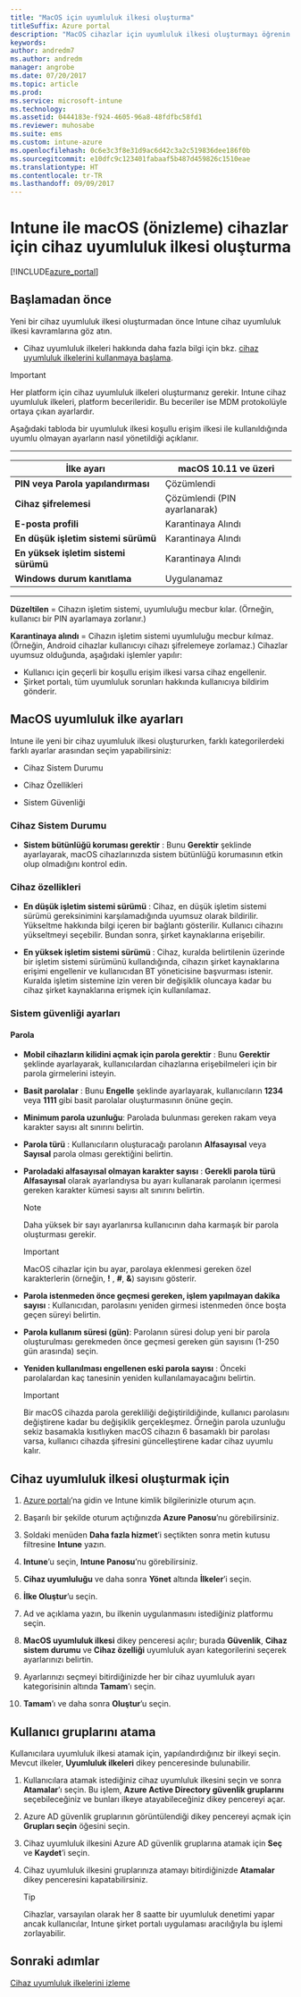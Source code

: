 ```yaml
---
title: "MacOS için uyumluluk ilkesi oluşturma"
titleSuffix: Azure portal
description: "MacOS cihazlar için uyumluluk ilkesi oluşturmayı öğrenin.”"
keywords: 
author: andredm7
ms.author: andredm
manager: angrobe
ms.date: 07/20/2017
ms.topic: article
ms.prod: 
ms.service: microsoft-intune
ms.technology: 
ms.assetid: 0444183e-f924-4605-96a8-48fdfbc58fd1
ms.reviewer: muhosabe
ms.suite: ems
ms.custom: intune-azure
ms.openlocfilehash: 0c6e3c3f8e31d9ac6d42c3a2c519836dee186f0b
ms.sourcegitcommit: e10dfc9c123401fabaaf5b487d459826c1510eae
ms.translationtype: HT
ms.contentlocale: tr-TR
ms.lasthandoff: 09/09/2017
---
```

# <a name="create-a-device-compliance-policy-for-macos-devices-preview-with-intune"></a>Intune ile macOS (önizleme) cihazlar için cihaz uyumluluk ilkesi oluşturma


[!INCLUDE[azure_portal](./includes/azure_portal.md)]

## <a name="before-you-begin"></a>Başlamadan önce

Yeni bir cihaz uyumluluk ilkesi oluşturmadan önce Intune cihaz uyumluluk ilkesi kavramlarına göz atın.

- Cihaz uyumluluk ilkeleri hakkında daha fazla bilgi için bkz. [cihaz uyumluluk ilkelerini kullanmaya başlama](device-compliance.md).

> [!IMPORTANT]
> Her platform için cihaz uyumluluk ilkeleri oluşturmanız gerekir. Intune cihaz uyumluluk ilkeleri, platform becerileridir. Bu beceriler ise MDM protokolüyle ortaya çıkan ayarlardır.

Aşağıdaki tabloda bir uyumluluk ilkesi koşullu erişim ilkesi ile kullanıldığında uyumlu olmayan ayarların nasıl yönetildiği açıklanır.

-------------------------------


| **İlke ayarı** | **macOS 10.11 ve üzeri** |
| --- | --- |
| **PIN veya Parola yapılandırması** | Çözümlendi |   
| **Cihaz şifrelemesi** | Çözümlendi (PIN ayarlanarak) |
| **E-posta profili** | Karantinaya Alındı |
|**En düşük işletim sistemi sürümü** | Karantinaya Alındı |
| **En yüksek işletim sistemi sürümü** | Karantinaya Alındı |  
| **Windows durum kanıtlama** | Uygulanamaz |  
----------------------------


**Düzeltilen** = Cihazın işletim sistemi, uyumluluğu mecbur kılar. (Örneğin, kullanıcı bir PIN ayarlamaya zorlanır.)

**Karantinaya alındı** = Cihazın işletim sistemi uyumluluğu mecbur kılmaz. (Örneğin, Android cihazlar kullanıcıyı cihazı şifrelemeye zorlamaz.) Cihazlar uyumsuz olduğunda, aşağıdaki işlemler yapılır:

- Kullanıcı için geçerli bir koşullu erişim ilkesi varsa cihaz engellenir.
- Şirket portalı, tüm uyumluluk sorunları hakkında kullanıcıya bildirim gönderir.

## <a name="macos-compliance-policy-settings"></a>MacOS uyumluluk ilke ayarları

Intune ile yeni bir cihaz uyumluluk ilkesi oluştururken, farklı kategorilerdeki farklı ayarlar arasından seçim yapabilirsiniz:

- Cihaz Sistem Durumu

- Cihaz Özellikleri

- Sistem Güvenliği

### <a name="device-health"></a>Cihaz Sistem Durumu

- **Sistem bütünlüğü koruması gerektir** : Bunu **Gerektir** şeklinde ayarlayarak, macOS cihazlarınızda sistem bütünlüğü korumasının etkin olup olmadığını kontrol edin.

### <a name="device-properties"></a>Cihaz özellikleri

- **En düşük işletim sistemi sürümü** : Cihaz, en düşük işletim sistemi sürümü gereksinimini karşılamadığında uyumsuz olarak bildirilir. Yükseltme hakkında bilgi içeren bir bağlantı gösterilir. Kullanıcı cihazını yükseltmeyi seçebilir. Bundan sonra, şirket kaynaklarına erişebilir.

- **En yüksek işletim sistemi sürümü** : Cihaz, kuralda belirtilenin üzerinde bir işletim sistemi sürümünü kullandığında, cihazın şirket kaynaklarına erişimi engellenir ve kullanıcıdan BT yöneticisine başvurması istenir. Kuralda işletim sistemine izin veren bir değişiklik oluncaya kadar bu cihaz şirket kaynaklarına erişmek için kullanılamaz.

### <a name="system-security-settings"></a>Sistem güvenliği ayarları

#### <a name="password"></a>Parola

- **Mobil cihazların kilidini açmak için parola gerektir** : Bunu **Gerektir** şeklinde ayarlayarak, kullanıcılardan cihazlarına erişebilmeleri için bir parola girmelerini isteyin.

- **Basit parolalar** : Bunu **Engelle** şeklinde ayarlayarak, kullanıcıların **1234** veya **1111** gibi basit parolalar oluşturmasının önüne geçin.

- **Minimum parola uzunluğu**: Parolada bulunması gereken rakam veya karakter sayısı alt sınırını belirtin.

- **Parola türü** : Kullanıcıların oluşturacağı parolanın **Alfasayısal** veya **Sayısal** parola olması gerektiğini belirtin.

- **Paroladaki alfasayısal olmayan karakter sayısı** : **Gerekli parola türü** **Alfasayısal** olarak ayarlandıysa bu ayarı kullanarak parolanın içermesi gereken karakter kümesi sayısı alt sınırını belirtin. 

    > [!NOTE]
    > Daha yüksek bir sayı ayarlanırsa kullanıcının daha karmaşık bir parola oluşturması gerekir.

    > [!IMPORTANT]
    > MacOS cihazlar için bu ayar, parolaya eklenmesi gereken özel karakterlerin (örneğin, **!** , **#**, **&amp;**) sayısını gösterir.

- **Parola istenmeden önce geçmesi gereken, işlem yapılmayan dakika sayısı** : Kullanıcıdan, parolasını yeniden girmesi istenmeden önce boşta geçen süreyi belirtin.

- **Parola kullanım süresi (gün)**: Parolanın süresi dolup yeni bir parola oluşturulması gerekmeden önce geçmesi gereken gün sayısını (1-250 gün arasında) seçin.

- **Yeniden kullanılması engellenen eski parola sayısı** : Önceki parolalardan kaç tanesinin yeniden kullanılamayacağını belirtin.

    > [!IMPORTANT]
    > Bir macOS cihazda parola gerekliliği değiştirildiğinde, kullanıcı parolasını değiştirene kadar bu değişiklik gerçekleşmez. Örneğin parola uzunluğu sekiz basamakla kısıtlıyken macOS cihazın 6 basamaklı bir parolası varsa, kullanıcı cihazda şifresini güncelleştirene kadar cihaz uyumlu kalır.

## <a name="to-create-a-device-compliance-policy"></a>Cihaz uyumluluk ilkesi oluşturmak için

1. [Azure portalı](https://portal.azure.com)’na gidin ve Intune kimlik bilgilerinizle oturum açın.

2. Başarılı bir şekilde oturum açtığınızda **Azure Panosu**’nu görebilirsiniz.

3. Soldaki menüden **Daha fazla hizmet**’i seçtikten sonra metin kutusu filtresine **Intune** yazın.

4. **Intune**’u seçin, **Intune Panosu**’nu görebilirsiniz.

5. **Cihaz uyumluluğu** ve daha sonra **Yönet** altında **İlkeler**’i seçin.

6. **İlke Oluştur**’u seçin.

7. Ad ve açıklama yazın, bu ilkenin uygulanmasını istediğiniz platformu seçin.

8. **MacOS uyumluluk ilkesi** dikey penceresi açılır; burada **Güvenlik**, **Cihaz sistem durumu** ve **Cihaz özelliği** uyumluluk ayarı kategorilerini seçerek ayarlarınızı belirtin.

10. Ayarlarınızı seçmeyi bitirdiğinizde her bir cihaz uyumluluk ayarı kategorisinin altında **Tamam**’ı seçin.

11. **Tamam**’ı ve daha sonra **Oluştur**’u seçin.

## <a name="assign-user-groups"></a>Kullanıcı gruplarını atama

Kullanıcılara uyumluluk ilkesi atamak için, yapılandırdığınız bir ilkeyi seçin. Mevcut ilkeler, **Uyumluluk ilkeleri** dikey penceresinde bulunabilir.

1. Kullanıcılara atamak istediğiniz cihaz uyumluluk ilkesini seçin ve sonra **Atamalar**’ı seçin. Bu işlem, **Azure Active Directory güvenlik gruplarını** seçebileceğiniz ve bunları ilkeye atayabileceğiniz dikey pencereyi açar.

2. Azure AD güvenlik gruplarının görüntülendiği dikey pencereyi açmak için **Grupları seçin** öğesini seçin.

3. Cihaz uyumluluk ilkesini Azure AD güvenlik gruplarına atamak için **Seç** ve **Kaydet**’i seçin.

4. Cihaz uyumluluk ilkesini gruplarınıza atamayı bitirdiğinizde **Atamalar** dikey penceresini kapatabilirsiniz.

    > [!TIP]
    > Cihazlar, varsayılan olarak her 8 saatte bir uyumluluk denetimi yapar ancak kullanıcılar, Intune şirket portalı uygulaması aracılığıyla bu işlemi zorlayabilir.

## <a name="next-steps"></a>Sonraki adımlar

[Cihaz uyumluluk ilkelerini izleme](compliance-policy-monitor.md)
